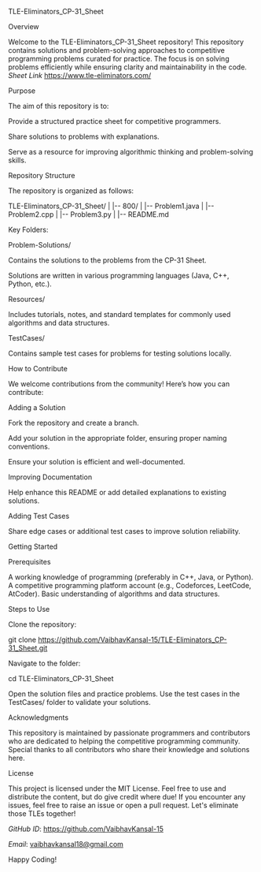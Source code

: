 TLE-Eliminators_CP-31_Sheet

Overview

Welcome to the TLE-Eliminators_CP-31_Sheet repository! This repository contains solutions and problem-solving approaches to competitive programming problems curated for practice. 
The focus is on solving problems efficiently while ensuring clarity and maintainability in the code.
*Sheet Link* https://www.tle-eliminators.com/

Purpose

The aim of this repository is to:

Provide a structured practice sheet for competitive programmers.

Share solutions to problems with explanations.

Serve as a resource for improving algorithmic thinking and problem-solving skills.

Repository Structure

The repository is organized as follows:

TLE-Eliminators_CP-31_Sheet/
|
|-- 800/
|   |-- Problem1.java
|   |-- Problem2.cpp
|   |-- Problem3.py
|
|-- README.md

Key Folders:

Problem-Solutions/

Contains the solutions to the problems from the CP-31 Sheet.

Solutions are written in various programming languages (Java, C++, Python, etc.).

Resources/

Includes tutorials, notes, and standard templates for commonly used algorithms and data structures.

TestCases/

Contains sample test cases for problems for testing solutions locally.

How to Contribute

We welcome contributions from the community! Here’s how you can contribute:

Adding a Solution

Fork the repository and create a branch.

Add your solution in the appropriate folder, ensuring proper naming conventions.

Ensure your solution is efficient and well-documented.

Improving Documentation

Help enhance this README or add detailed explanations to existing solutions.

Adding Test Cases

Share edge cases or additional test cases to improve solution reliability.

Getting Started

Prerequisites

A working knowledge of programming (preferably in C++, Java, or Python).
A competitive programming platform account (e.g., Codeforces, LeetCode, AtCoder).
Basic understanding of algorithms and data structures.

Steps to Use

Clone the repository:

git clone https://github.com/VaibhavKansal-15/TLE-Eliminators_CP-31_Sheet.git

Navigate to the folder:

cd TLE-Eliminators_CP-31_Sheet

Open the solution files and practice problems.
Use the test cases in the TestCases/ folder to validate your solutions.

Acknowledgments

This repository is maintained by passionate programmers and contributors who are dedicated to helping the competitive programming community. 
Special thanks to all contributors who share their knowledge and solutions here.

License

This project is licensed under the MIT License. Feel free to use and distribute the content, but do give credit where due!
If you encounter any issues, feel free to raise an issue or open a pull request. Let's eliminate those TLEs together!

*GitHub ID*: https://github.com/VaibhavKansal-15

*Email*: vaibhavkansal18@gmail.com

Happy Coding!

